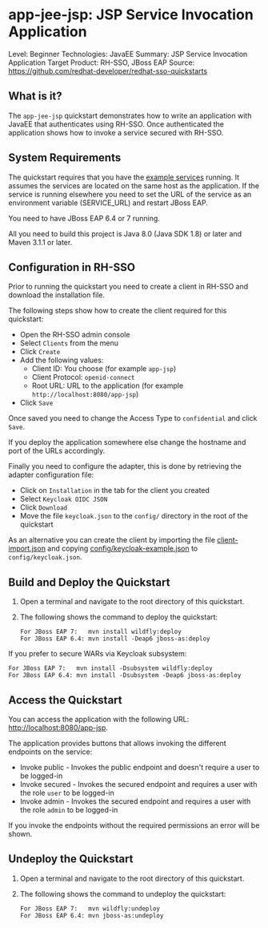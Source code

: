 app-jee-jsp: JSP Service Invocation Application
=================================================

Level: Beginner
Technologies: JavaEE
Summary: JSP Service Invocation Application
Target Product: RH-SSO, JBoss EAP
Source: <https://github.com/redhat-developer/redhat-sso-quickstarts>


What is it?
-----------

The `app-jee-jsp` quickstart demonstrates how to write an application with JavaEE that authenticates
using RH-SSO. Once authenticated the application shows how to invoke a service secured with RH-SSO.


System Requirements
-------------------

The quickstart requires that you have the [example services](../service-jee-jaxrs/README.md) running. It assumes the
services are located on the same host as the application. If the service is running elsewhere you need to set the URL
of the service as an environment variable (SERVICE_URL) and restart JBoss EAP.

You need to have JBoss EAP 6.4 or 7 running.

All you need to build this project is Java 8.0 (Java SDK 1.8) or later and Maven 3.1.1 or later.


Configuration in RH-SSO
-----------------------

Prior to running the quickstart you need to create a client in RH-SSO and download the installation file.

The following steps show how to create the client required for this quickstart:

* Open the RH-SSO admin console
* Select `Clients` from the menu
* Click `Create`
* Add the following values:
  * Client ID: You choose (for example `app-jsp`)
  * Client Protocol: `openid-connect`
  * Root URL: URL to the application (for example `http://localhost:8080/app-jsp`)
* Click `Save`

Once saved you need to change the Access Type to `confidential` and click `Save`.

If you deploy the application somewhere else change the hostname and port of the URLs accordingly.

Finally you need to configure the adapter, this is done by retrieving the adapter configuration file:

* Click on `Installation` in the tab for the client you created
* Select `Keycloak OIDC JSON`
* Click `Download`
* Move the file `keycloak.json` to the `config/` directory in the root of the quickstart

As an alternative you can create the client by importing the file [client-import.json](config/client-import.json) and
copying [config/keycloak-example.json](config/keycloak-example.json) to `config/keycloak.json`.

Build and Deploy the Quickstart
--------------------------------

1. Open a terminal and navigate to the root directory of this quickstart.
2. The following shows the command to deploy the quickstart:

   ````
   For JBoss EAP 7:   mvn install wildfly:deploy
   For JBoss EAP 6.4: mvn install -Deap6 jboss-as:deploy
   ````

If you prefer to secure WARs via Keycloak subsystem:

   ````
   For JBoss EAP 7:   mvn install -Dsubsystem wildfly:deploy
   For JBoss EAP 6.4: mvn install -Dsubsystem -Deap6 jboss-as:deploy
   ````

Access the Quickstart
----------------------

You can access the application with the following URL: <http://localhost:8080/app-jsp>.

The application provides buttons that allows invoking the different endpoints on the service:

* Invoke public - Invokes the public endpoint and doesn't require a user to be logged-in
* Invoke secured - Invokes the secured endpoint and requires a user with the role `user` to be logged-in
* Invoke admin - Invokes the secured endpoint and requires a user with the role `admin` to be logged-in

If you invoke the endpoints without the required permissions an error will be shown.


Undeploy the Quickstart
--------------------

1. Open a terminal and navigate to the root directory of this quickstart.

2. The following shows the command to undeploy the quickstart:

   ````
   For JBoss EAP 7:   mvn wildfly:undeploy
   For JBoss EAP 6.4: mvn jboss-as:undeploy
   ````
